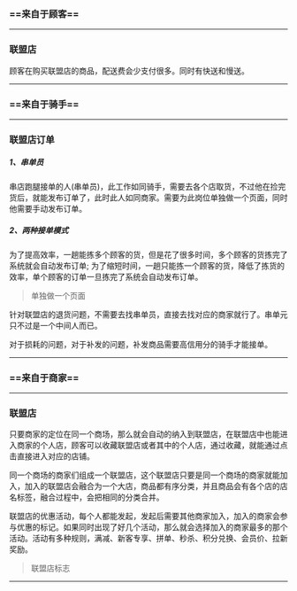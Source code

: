 ### ==来自于顾客==

----

### 联盟店

顾客在购买联盟店的商品，配送费会少支付很多。同时有快送和慢送。



----









### ==来自于骑手==

----



### 联盟店订单

##### 1、串单员

串店跑腿接单的人(串单员)，此工作如同骑手，需要去各个店取货，不过他在捡完货后，就能发布订单了，此时此人如同商家。需要为此岗位单独做一个页面，同时他需要手动发布订单。

##### 2、两种接单模式

为了提高效率，一趟能拣多个顾客的货，但是花了很多时间，多个顾客的货拣完了系统就会自动发布订单; 为了缩短时间，一趟只能拣一个顾客的货，降低了拣货的效率，单个顾客的订单一旦拣完了系统会自动发布订单。

> 单独做一个页面

针对联盟店的退货问题，不需要去找串单员，直接去找对应的商家就行了。串单元只不过是一个中间人而已。

对于损耗的问题，对于补发的问题，补发商品需要高信用分的骑手才能接单。





----









### ==来自于商家==

----



### 联盟店

只要商家的定位在同一个商场，那么就会自动的纳入到联盟店，在联盟店中也能进入商家的个人店，顾客可以收藏联盟店或者其中的个人店，通过收藏，就能通过点击直接进入对应的店铺。

同一个商场的商家们组成一个联盟店，这个联盟店只要是同一个商场的商家就能加入，加入的联盟店会融合为一个大店，商品都有序分类，并且商品会有各个店的店名标签，融合过程中，会把相同的分类合并。

联盟店的优惠活动，每个人都能发起，发起后需要其他商家加入，加入的商家会参与优惠的标记。如果同时出现了好几个活动，那么就会选择加入的商家最多的那个活动。活动有多种规则，满减、新客专享、拼单、秒杀、积分兑换、会员价、拉新奖励。

> 联盟店标志



----



